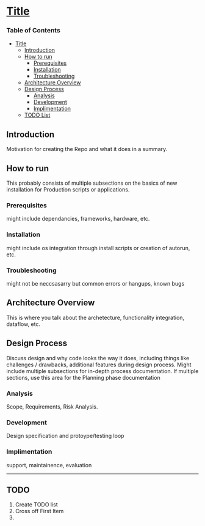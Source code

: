 # [Title](https://github.com/NolieRavioli/python/edit/main/template/readme.md)

### Table of Contents
- [Title](#title)
  - [Introduction](#introduction)
  - [How to run](#how-to-run)
    - [Prerequisites](#prerequisites)
    - [Installation](#installation)
    - [Troubleshooting](#troubleshooting)
  - [Architecture Overview](#architecture-overview)
  - [Design Process](#design-process)
    - [Analysis](#analysis)
    - [Development](#development)
    - [Implimentation](#implimentation)
  - [TODO List](#todo)

## Introduction

Motivation for creating the Repo and what it does in a summary. 

## How to run

This probably consists of multiple subsections on the basics of new installation for Production scripts or applications.

### Prerequisites
might include dependancies, frameworks, hardware, etc.

### Installation
might include os integration through install scripts or creation of autorun, etc.

### Troubleshooting
might not be neccsasarry but common errors or hangups, known bugs

## Architecture Overview

This is where you talk about the archetecture, functionality integration, dataflow, etc.

## Design Process

Discuss design and why code looks the way it does, including things like challenges / drawbacks, additional features during design process. Might include multiple subsections for in-depth process documentation. If multiple sections, use this area for the Planning phase documentation

### Analysis
Scope, Requirements, Risk Analysis.

### Development
Design specification and protoype/testing loop

### Implimentation 
support, maintainence, evaluation

---

## TODO

1) Create TODO list
2) Cross off First Item
3) 

